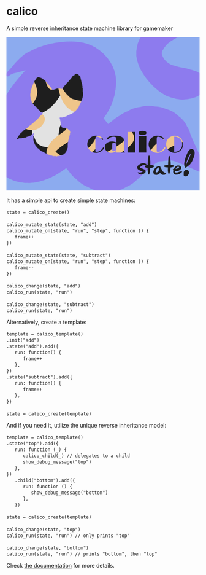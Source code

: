 
# calico

A simple reverse inheritance state machine library for gamemaker

![calico logo image thing](./calico.png)

It has a simple api to create simple state machines:

```gml
state = calico_create()

calico_mutate_state(state, "add")
calico_mutate_on(state, "run", "step", function () {
   frame++
})

calico_mutate_state(state, "subtract")
calico_mutate_on(state, "run", "step", function () {
   frame--
})

calico_change(state, "add")
calico_run(state, "run")

calico_change(state, "subtract")
calico_run(state, "run")
```

Alternatively, create a template:

```gml
template = calico_template()
.init("add")
.state("add").add({
   run: function() {
      frame++
   },
})
.state("subtract").add({
   run: function() {
      frame++
   },
})

state = calico_create(template)
```

And if you need it, utilize the unique reverse inheritance model:

```gml
template = calico_template()
.state("top").add({
   run: function (_) {
      calico_child(_) // delegates to a child
      show_debug_message("top")
   },
})
   .child("bottom").add({
      run: function () {
         show_debug_message("bottom")
      },
   })

state = calico_create(template)

calico_change(state, "top")
calico_run(state, "run") // only prints "top"

calico_change(state, "bottom")
calico_run(state, "run") // prints "bottom", then "top"
```

Check [the documentation](https://github.com/Wainggan/calico/wiki) for more details.

